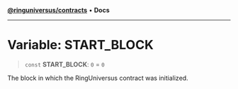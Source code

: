 [**@ringuniversus/contracts**](../../../README.md) • **Docs**

---

# Variable: START_BLOCK

> `const` **START_BLOCK**: `0` = `0`

The block in which the RingUniversus contract was initialized.
